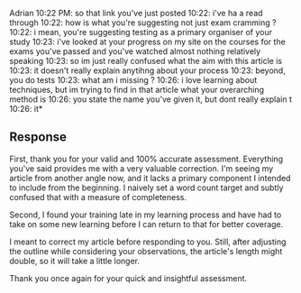 
Adrian
10:22 PM: so that link you've just posted
10:22: i've ha a read through
10:22: how is what you're suggesting not just exam cramming ?
10:22: i mean, you're suggesting testing as a primary organiser of your study
10:23: i've looked at your progress on my site on the courses for the exams you've passed and you've watched almost nothing relatively speaking
10:23: so im just really confused what the aim with this article is
10:23: it doesn't really explain anytihng about your process
10:23: beyond, you do tests
10:23: what am i missing ?
10:26: i love learning about techniques, but im trying to find in that article what your overarching method is
10:26: you state the name you've given it, but dont really explain t
10:26: it*


## Response

First, thank you for your valid and 100% accurate assessment. Everything you've said provides me with a very valuable correction. I'm seeing my article from another angle now, and it lacks a primary component I intended to include from the beginning. I naively set a word count target and subtly confused that with a measure of completeness.

Second, I found your training late in my learning process and have had to take on some new learning before I can return to that for better coverage.

I meant to correct my article before responding to you. Still, after adjusting the outline while considering your observations, the article's length might double, so it will take a little longer.

Thank you once again for your quick and insightful assessment.
